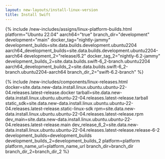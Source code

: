 ```yaml
---
layout: new-layouts/install-linux-version
title: Install Swift
---
```


{% include /new-includes/assigns/linux-platform-builds.html
platform="Ubuntu 22.04"
aarch64="true"
branch_dir="development"
development="main"
docker_tag="nightly-jammy"
development_builds=site.data.builds.development.ubuntu2204
aarch64_development_builds=site.data.builds.development.ubuntu2204-aarch64
development_2="release/6.2"
docker_tag_2="nightly-6.2-jammy"
development_builds_2=site.data.builds.swift-6_2-branch.ubuntu2204
aarch64_development_builds_2=site.data.builds.swift-6_2-branch.ubuntu2204-aarch64
branch_dir_2="swift-6.2-branch"
%}

{% include /new-includes/components/linux-releases.html
  docker=site.data.new-data.install.linux.ubuntu.ubuntu-22-04.releases.latest-release.docker
  tarball=site.data.new-data.install.linux.ubuntu.ubuntu-22-04.releases.latest-release.tarball
  static_sdk=site.data.new-data.install.linux.ubuntu.ubuntu-22-04.releases.latest-release.static-linux-sdk
  rpm=site.data.new-data.install.linux.ubuntu.ubuntu-22-04.releases.latest-release.rpm
  dev_main=site.data.new-data.install.linux.ubuntu.ubuntu-22-04.releases.latest-release.main
  dev_release_6_2=site.data.new-data.install.linux.ubuntu.ubuntu-22-04.releases.latest-release.release-6-2
  development_builds=development_builds
  development_builds_2=development_builds_2
  platform=platform
  platform_name_url=platform_name_url
  branch_dir=branch_dir
  branch_dir_2=branch_dir_2
%}